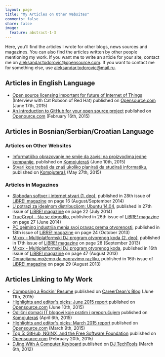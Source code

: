 ```yaml
---
layout: page
title: "My Articles on Other Websites"
comments: false
share: false
image:
  feature: abstract-1-3
---
```


Here, you'll find the articles I wrote for other blogs, news sources and magazines. You can also find the articles written by other people mentioning my work. If you want me to write an article for your site, contact me on [aleksandar.todorovic@opensource.com](aleksandar.todorovic@opensource.com). If you want to contact me for something else, use [aleksandar.todorovic@mail.ru](aleksandar.todorovic@mail.ru).

## Articles in English Language

* [Open source licensing important for future of Internet of Things](https://opensource.com/business/15/6/interview-cat-robson-red-hat) (Interview with Cat Robson of Red Hat) published on [Opensource.com](https://opensource.com/) (June 17th, 2015)
* [An introduction to GitHub for your open source project](http://opensource.com/life/15/2/beginners-guide-github) published on [Openource.com](http://opensource.com/) (February 16th, 2015)

## Articles in Bosnian/Serbian/Croatian Language

### Articles on Other Websites

* [Informatičko obrazovanje ne smije da zavisi na proizvodima jedne kompanije](http://kompjuteras.com/informaticko-obrazovanje-ne-smije-da-zavisi-na-proizvodima-jedne-kompanije/), published on [Kompjuteraš](http://kompjuteras.com/) (June 10th, 2015)
* [Stvari koje trebaš da znaš ukoliko planiraš da studiraš informatiku](http://kompjuteras.com/stvari-koje-trebas-da-znas-ukoliko-planiras-da-studiras-informatiku/), published on [Kompjuteraš](http://kompjuteras.com/) (May 27th, 2015)

### Articles in Magazines

* [Slobodan softver i internet stvari (1. deo)](https://libre.lugons.org/index.php/broj-28/), published in 28th issue of [LiBRE! magazine](https://libre.lugons.org/) on page 16 (August/September 2014)
* [U potrazi za idealnom distribucijom: Ubuntu 14.04](https://libre.lugons.org/index.php/broj-27/), published in 27th issue of [LiBRE! magazine](https://libre.lugons.org/) on page 22 (July 2014)
* [TrueCrypt - šta se dogodilo](https://libre.lugons.org/index.php/broj-26/), published in 26th issue of [LiBRE! magazine](https://libre.lugons.org/) on page 27 (June 2014)
* [PC gejming industrija menja svoj pravac prema otvorenosti](https://libre.lugons.org/index.php/broj_18/), published in 18th issue of [LiBRE! magazine](https://libre.lugons.org/) on page 24 (October 2013)
* [Mixxx - Multiplatformski DJ program otvorenog koda (2. deo)](https://libre.lugons.org/index.php/broj_17/), published in 17th issue of [LiBRE! magazine](https://libre.lugons.org/) on page 28 (September 2013)
* [Mixxx - Multiplatformski DJ program otvorenog koda](https://libre.lugons.org/index.php/broj_16/), published in 16th issue of [LiBRE! magazine](https://libre.lugons.org/) on page 47 (August 2013)
* [Donacijama možemo da napravimo razliku](https://libre.lugons.org/index.php/broj_16/), published in 16th issue of [LiBRE! magazine](https://libre.lugons.org/) on page 29 (August 2013)

## Articles Linking to My Work

* [Composing a Rockin' Resume](https://www.careerdean.com/blog/composing-a-rockin-resume/) published on [CareerDean's Blog](https://www.careerdean.com/blog/composing-a-rockin-resume/) (June 11th, 2015)
* [Highlights and editor's picks: June 2015 report](http://opensource.com/community/15/5/community-report-june-2015) published on [Opensource.com](http://opensource.com/) (June 10th, 2015)
* [Odlični domaći IT blogovi koje pratim i preporučujem](http://kompjuteras.com/odlicni-domaci-blogovi-koje-pratim-preporucujem/) published on [Kompjuteraš](http://kompjuteras.com/) (April 6th, 2015)
* [Highlights and editor's picks: March 2015 report](http://opensource.com/community-report-march-2015) published on [Opensource.com](http://opensource.com/) (March 9th, 2015)
* [Top 5: GitHub, NGINX, and the Free Software Foundation](http://opensource.com/life/15/2/top-5-articles-week-february-20) published on [Opensource.com](http://opensource.com/) (February 20th, 2015)
* [DJing With A Computer Keyboard](http://djtechtools.com/2012/03/06/djing-with-a-computer-keyboard/) published on [DJ TechTools](http://djtechtools.com/) (March 6th, 2012)
